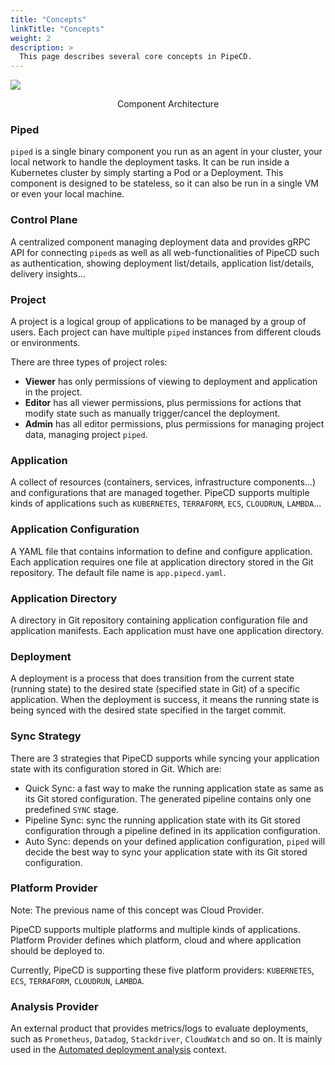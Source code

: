 ```yaml
---
title: "Concepts"
linkTitle: "Concepts"
weight: 2
description: >
  This page describes several core concepts in PipeCD.
---
```


![](/images/architecture-overview.png)
<p style="text-align: center;">
Component Architecture
</p>

### Piped

`piped` is a single binary component you run as an agent in your cluster, your local network to handle the deployment tasks.
It can be run inside a Kubernetes cluster by simply starting a Pod or a Deployment.
This component is designed to be stateless, so it can also be run in a single VM or even your local machine.

### Control Plane

A centralized component managing deployment data and provides gRPC API for connecting `piped`s as well as all web-functionalities of PipeCD such as
authentication, showing deployment list/details, application list/details, delivery insights...

### Project

A project is a logical group of applications to be managed by a group of users.
Each project can have multiple `piped` instances from different clouds or environments.

There are three types of project roles:

- **Viewer** has only permissions of viewing to deployment and application in the project.
- **Editor** has all viewer permissions, plus permissions for actions that modify state such as manually trigger/cancel the deployment.
- **Admin** has all editor permissions, plus permissions for managing project data, managing project `piped`.

### Application

A collect of resources (containers, services, infrastructure components...) and configurations that are managed together.
PipeCD supports multiple kinds of applications such as `KUBERNETES`, `TERRAFORM`, `ECS`, `CLOUDRUN`, `LAMBDA`...

### Application Configuration

A YAML file that contains information to define and configure application.
Each application requires one file at application directory stored in the Git repository.
The default file name is `app.pipecd.yaml`.

### Application Directory

A directory in Git repository containing application configuration file and application manifests.
Each application must have one application directory.

### Deployment

A deployment is a process that does transition from the current state (running state) to the desired state (specified state in Git) of a specific application.
When the deployment is success, it means the running state is being synced with the desired state specified in the target commit.

### Sync Strategy

There are 3 strategies that PipeCD supports while syncing your application state with its configuration stored in Git. Which are:
- Quick Sync: a fast way to make the running application state as same as its Git stored configuration. The generated pipeline contains only one predefined `SYNC` stage.
- Pipeline Sync: sync the running application state with its Git stored configuration through a pipeline defined in its application configuration.
- Auto Sync: depends on your defined application configuration, `piped` will decide the best way to sync your application state with its Git stored configuration.

### Platform Provider

Note: The previous name of this concept was Cloud Provider.

PipeCD supports multiple platforms and multiple kinds of applications.
Platform Provider defines which platform, cloud and where application should be deployed to.

Currently, PipeCD is supporting these five platform providers: `KUBERNETES`, `ECS`, `TERRAFORM`, `CLOUDRUN`, `LAMBDA`.

### Analysis Provider
An external product that provides metrics/logs to evaluate deployments, such as `Prometheus`, `Datadog`, `Stackdriver`, `CloudWatch` and so on.
It is mainly used in the [Automated deployment analysis](../user-guide/managing-application/customizing-deployment/automated-deployment-analysis/) context.
